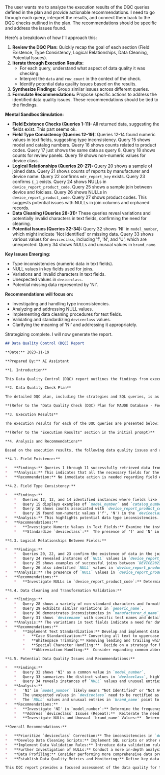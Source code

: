 The user wants me to analyze the execution results of the DQC queries defined in the plan and provide actionable recommendations. I need to go through each query, interpret the results, and connect them back to the DQC checks outlined in the plan. The recommendations should be specific and address the issues found.

Here's a breakdown of how I'll approach this:

1. **Review the DQC Plan:** Quickly recap the goal of each section (Field Existence, Type Consistency, Logical Relationships, Data Cleaning, Potential Issues).
2. **Iterate through Execution Results:**
    *   For each query, understand what aspect of data quality it was checking.
    *   Interpret the `data` and `row_count` in the context of the check.
    *   Identify potential data quality issues based on the results.
3. **Synthesize Findings:** Group similar issues across different queries.
4. **Formulate Recommendations:**  Propose specific actions to address the identified data quality issues. These recommendations should be tied to the findings.

**Mental Sandbox Simulation:**

*   **Field Existence Checks (Queries 1-11):** All returned data, suggesting the fields exist. This part seems ok.
*   **Field Type Consistency (Queries 12-19):** Queries 12-14 found numeric values in text fields, suggesting type inconsistency. Query 15 shows model and catalog numbers. Query 16 shows counts related to product codes. Query 17 just shows the same data as query 8. Query 18 shows counts for review panels. Query 19 shows non-numeric values for device class.
*   **Logical Relationships (Queries 20-27):** Query 20 shows a sample of joined data. Query 21 shows counts of reports by manufacturer and device name. Query 22 confirms `mdr_report_key` exists. Query 23 confirms `ï_1` exists. Query 24 shows NULLs in `device_report_product_code`. Query 25 shows a sample join between device and foiclass. Query 26 shows NULLs in `device_report_product_code`. Query 27 shows product codes. This suggests potential issues with NULLs in join columns and orphaned records.
*   **Data Cleaning (Queries 28-31):** These queries reveal variations and potentially invalid characters in text fields, confirming the need for cleaning.
*   **Potential Issues (Queries 32-34):** Query 32 shows 'NI' in `model_number`, which might indicate 'Not Identified' or missing data. Query 33 shows various values for `deviceclass`, including 'f', 'N', and 'U', which are unexpected. Query 34 shows NULLs and unusual values in `brand_name`.

**Key Issues Emerging:**

*   Type inconsistencies (numeric data in text fields).
*   NULL values in key fields used for joins.
*   Variations and invalid characters in text fields.
*   Unexpected values in `deviceclass`.
*   Potential missing data represented by 'NI'.

**Recommendations will focus on:**

*   Investigating and handling type inconsistencies.
*   Analyzing and addressing NULL values.
*   Implementing data cleaning procedures for text fields.
*   Validating and standardizing `deviceclass` values.
*   Clarifying the meaning of 'NI' and addressing it appropriately.

Strategizing complete. I will now generate the report.
```markdown
## Data Quality Control (DQC) Report

**Date:** 2023-11-19

**Prepared By:** AI Assistant

**1. Introduction**

This Data Quality Control (DQC) report outlines the findings from executing the DQC plan on the MAUDE database. The focus of this report is on the data quality of specific fields within the `DEVICE2023`, `patientproblemdata`, and `foiclass` tables, which are crucial for the previously outlined optimized execution steps. This report details the execution results of the planned SQL queries, analyzes the identified data quality issues, and provides recommendations for improvement.

**2. Data Quality Check Plan**

The detailed DQC plan, including the strategies and SQL queries, is as follows:

**(Refer to the "Data Quality Check (DQC) Plan for MAUDE Database - Focused on Execution Steps Fields" section in the initial prompt)**

**3. Execution Results**

The execution results for each of the DQC queries are presented below:

**(Refer to the "Execution Results" section in the initial prompt)**

**4. Analysis and Recommendations**

Based on the execution results, the following data quality issues and recommendations are identified:

**4.1. Field Existence:**

*   **Findings:** Queries 1 through 11 successfully retrieved data from all specified fields across the three tables.
*   **Analysis:** This indicates that all the necessary fields for the execution steps exist within their respective tables.
*   **Recommendation:** No immediate action is needed regarding field existence.

**4.2. Field Type Consistency:**

*   **Findings:**
    *   Queries 12, 13, and 14 identified instances where fields like `brand_name`, `generic_name`, and `manufacturer_d_name`, which are expected to be primarily textual, contain purely numeric values.
    *   Query 15 displays examples of `model_number` and `catalog_number`, suggesting they are alphanumeric.
    *   Query 16 shows counts associated with `device_report_product_code`, indicating its usage as a categorical identifier.
    *   Query 19 found non-numeric values ('f', 'N') in the `deviceclass` field, which was expected to contain only '1', '2', or '3'.
*   **Analysis:** This highlights potential data type inconsistencies. While the underlying storage might be text, the presence of purely numeric values in text fields could indicate data entry errors or a lack of standardization. The incorrect values in `deviceclass` are a significant issue.
*   **Recommendations:**
    *   **Investigate Numeric Values in Text Fields:** Examine the instances identified by Queries 12-14. Determine if these are legitimate exceptions or errors. If they are errors, implement data correction procedures.
    *   **Standardize `deviceclass`:**  The presence of 'f' and 'N' in `deviceclass` needs immediate attention. Investigate the source of these values and either correct them to '1', '2', or '3', or understand if these represent valid but undocumented categories and update the expected values accordingly.

**4.3. Logical Relationships Between Fields:**

*   **Findings:**
    *   Queries 20, 22, and 23 confirm the existence of data in the join key fields (`mdr_report_key` and `"ï_1"`).
    *   Query 24 revealed instances of `NULL` values in `device_report_product_code` in the `DEVICE2023` table.
    *   Query 25 shows examples of successful joins between `DEVICE2023` and `foiclass`.
    *   Query 26 also identified `NULL` values in `device_report_product_code`.
*   **Analysis:** The presence of `NULL` values in `device_report_product_code`, a field used for joining with `foiclass`, can lead to lost information during joins.
*   **Recommendations:**
    *   **Investigate NULLs in `device_report_product_code`:** Determine the reason for these `NULL` values. Is the product code genuinely missing, or is it a data entry issue? If possible, populate these missing values. Analyze the impact of these NULLs on joins and reporting.

**4.4. Data Cleaning and Transformation Validation:**

*   **Findings:**
    *   Query 28 shows a variety of non-standard characters and formatting in `brand_name`.
    *   Query 29 exhibits similar variations in `generic_name`.
    *   Query 30 demonstrates inconsistencies in `manufacturer_d_name`, including abbreviations, special characters, and addresses.
    *   Query 31 shows `devicename` with specific test names and detailed descriptions.
*   **Analysis:** The variations in text fields indicate a need for data cleaning and standardization to improve consistency and facilitate analysis.
*   **Recommendations:**
    *   **Implement Text Standardization:** Develop and implement data cleaning routines to standardize text fields. This could involve:
        *   **Case Standardization:** Converting all text to uppercase or lowercase.
        *   **Whitespace Trimming:** Removing leading and trailing whitespace.
        *   **Special Character Handling:**  Decide on a strategy for handling special characters (removal, replacement with standard characters).
        *   **Abbreviation Handling:**  Consider expanding common abbreviations in `manufacturer_d_name`.

**4.5. Potential Data Quality Issues and Recommendations:**

*   **Findings:**
    *   Query 32 shows 'NI' as a common value in `model_number`.
    *   Query 33 summarizes the distinct values in `deviceclass`, highlighting the unexpected 'f', 'N', and 'U'.
    *   Query 34 reveals instances of `NULL` values and unusual entries (like lone special characters) in `brand_name`.
*   **Analysis:**
    *   'NI' in `model_number` likely means "Not Identified" or "Not Available," indicating missing information.
    *   The unexpected values in `deviceclass` need to be rectified as highlighted earlier.
    *   The `NULL` values and unusual entries in `brand_name` point to data entry problems or incomplete records.
*   **Recommendations:**
    *   **Investigate 'NI' in `model_number`:** Determine the frequency and context of 'NI' values. Explore possibilities for retrieving the actual model numbers if feasible. If 'NI' is a valid indicator of missing information, ensure it's handled appropriately in downstream processes.
    *   **Address `deviceclass` Issues (Repeat):**  Reiterate the need to investigate and correct or validate the 'f', 'N', and 'U' values in `deviceclass`.
    *   **Investigate NULLs and Unusual `brand_name` Values:**  Determine the source of `NULL` values and the unusual character entries in `brand_name`. Implement measures to prevent such entries in the future (e.g., data validation rules).

**Overall Recommendations:**

*   **Prioritize `deviceclass` Correction:** The inconsistencies in `deviceclass` should be addressed urgently as this field is likely used for categorization and analysis.
*   **Develop Data Cleaning Scripts:** Implement SQL scripts or other data transformation tools to systematically clean and standardize the text fields.
*   **Implement Data Validation Rules:** Introduce data validation rules at the database level or application level to prevent the entry of invalid data, such as incorrect `deviceclass` values or purely numeric entries in text fields.
*   **Further Investigation of NULLs:** Conduct a more in-depth analysis of the `NULL` values in `device_report_product_code` to understand their impact and potential remedies.
*   **Data Profiling:** Consider performing more comprehensive data profiling on these tables to uncover other potential data quality issues not specifically targeted by this plan.
*   **Establish Data Quality Metrics and Monitoring:** Define key data quality metrics and establish a process for ongoing monitoring to ensure data quality is maintained over time.

This DQC report provides a focused assessment of the data quality for the key fields involved in the optimized execution steps. Addressing the identified issues will improve the reliability and accuracy of any analysis or operations performed on this data.
